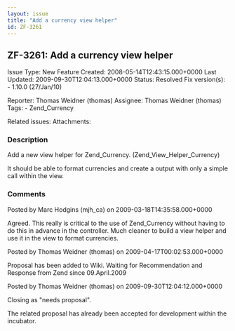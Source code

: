 ```yaml
---
layout: issue
title: "Add a currency view helper"
id: ZF-3261
---
```


ZF-3261: Add a currency view helper
-----------------------------------

 Issue Type: New Feature Created: 2008-05-14T12:43:15.000+0000 Last Updated: 2009-09-30T12:04:13.000+0000 Status: Resolved Fix version(s): - 1.10.0 (27/Jan/10)
 
 Reporter:  Thomas Weidner (thomas)  Assignee:  Thomas Weidner (thomas)  Tags: - Zend\_Currency
 
 Related issues: 
 Attachments: 
### Description

Add a new view helper for Zend\_Currency. (Zend\_View\_Helper\_Currency)

It should be able to format currencies and create a output with only a simple call within the view.

 

 

### Comments

Posted by Marc Hodgins (mjh\_ca) on 2009-03-18T14:35:58.000+0000

Agreed. This really is critical to the use of Zend\_Currency without having to do this in advance in the controller. Much cleaner to build a view helper and use it in the view to format currencies.

 

 

Posted by Thomas Weidner (thomas) on 2009-04-17T00:02:53.000+0000

Proposal has been added to Wiki. Waiting for Recommendation and Response from Zend since 09.April.2009

 

 

Posted by Thomas Weidner (thomas) on 2009-09-30T12:04:12.000+0000

Closing as "needs proposal".

The related proposal has already been accepted for development within the incubator.

 

 